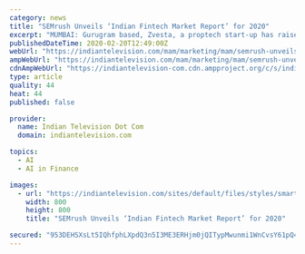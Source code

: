 ```yaml
---
category: news
title: "SEMrush Unveils ‘Indian Fintech Market Report’ for 2020"
excerpt: "MUMBAI: Gurugram based, Zvesta, a proptech start-up has raised USD 5.5 million from Hindustan Media Ventures. Zvesta is a 360-degree comprehensive AI-powered real-estate solutions company which is innovatively designed for buyers, sellers, developers, builders and property agents. Zvesta shall... MUMBAI: Utopeia’s co-founder and head of ..."
publishedDateTime: 2020-02-20T12:49:00Z
webUrl: "https://indiantelevision.com/mam/marketing/mam/semrush-unveils-indian-fintech-market-report-for-2020-200220"
ampWebUrl: "https://indiantelevision.com/mam/marketing/mam/semrush-unveils-indian-fintech-market-report-for-2020-200220?amp"
cdnAmpWebUrl: "https://indiantelevision-com.cdn.ampproject.org/c/s/indiantelevision.com/mam/marketing/mam/semrush-unveils-indian-fintech-market-report-for-2020-200220?amp"
type: article
quality: 44
heat: 44
published: false

provider:
  name: Indian Television Dot Com
  domain: indiantelevision.com

topics:
  - AI
  - AI in Finance

images:
  - url: "https://indiantelevision.com/sites/default/files/styles/smartcrop_800x800/public/images/tv-images/2020/02/20/smrush.jpg?itok=biybIErW"
    width: 800
    height: 800
    title: "SEMrush Unveils ‘Indian Fintech Market Report’ for 2020"

secured: "953DEHSXsLt5IQhfphLXpdQ3n5I3ME3ERHjm0jQITypMwunmi1WnCvsY61pQ48Vu1bM6FPpyAMtDD1OgWUpu5h/EhAg88NshDYgpApdtW/Ng+Tp3RLA16dnT1B4N+fxqPJBstlVOVTFsG607dRJ9qYpIOao21s4l1MbruKZFtESD15invYPgoNFKlhEX9wz35KFZWb7q6tEYkuspdZIql/1Ui1fmaPwe7JcpbNoA9MxViv2l7XHODwpMY0yvFTZPkBcaao0XWaILlboEZlEx8cpXa6uEikhaOWbglEpHznKBBZJQeJ74WBuhWikS0Uc4;rLHVGFqPLJRHQRZ+MjNeAg=="
---
```


